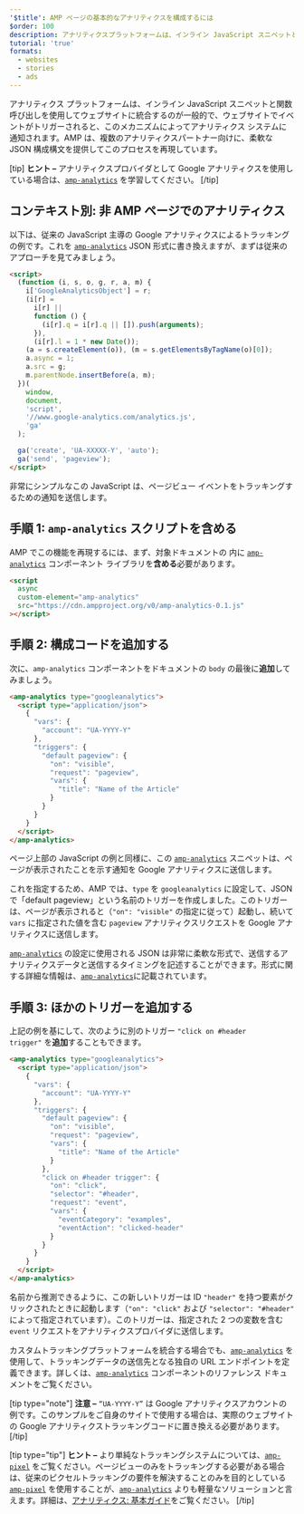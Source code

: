 ```yaml
---
'$title': AMP ページの基本的なアナリティクスを構成するには
$order: 100
description: アナリティクスプラットフォームは、インライン JavaScript スニペットと関数呼び出しを使用してウェブサイトに統合されるのが一般的で、これによりイベントがトリガされ、アナリティクスシステムにイベントが送り返されます。
tutorial: 'true'
formats:
  - websites
  - stories
  - ads
---
```


アナリティクス プラットフォームは、インライン JavaScript スニペットと関数呼び出しを使用してウェブサイトに統合するのが一般的で、ウェブサイトでイベントがトリガーされると、このメカニズムによってアナリティクス システムに通知されます。AMP は、複数のアナリティクスパートナー向けに、柔軟な JSON 構成構文を提供してこのプロセスを再現しています。

[tip] **ヒント –** アナリティクスプロバイダとして Google アナリティクスを使用している場合は、[`amp-analytics`](../../../documentation/components/reference/amp-analytics.md) を学習してください。 [/tip]

## コンテキスト別: 非 AMP ページでのアナリティクス

以下は、従来の JavaScript 主導の Google アナリティクスによるトラッキングの例です。これを [`amp-analytics`](../../../documentation/components/reference/amp-analytics.md) JSON 形式に書き換えますが、まずは従来のアプローチを見てみましょう。

```html
<script>
  (function (i, s, o, g, r, a, m) {
    i['GoogleAnalyticsObject'] = r;
    (i[r] =
      i[r] ||
      function () {
        (i[r].q = i[r].q || []).push(arguments);
      }),
      (i[r].l = 1 * new Date());
    (a = s.createElement(o)), (m = s.getElementsByTagName(o)[0]);
    a.async = 1;
    a.src = g;
    m.parentNode.insertBefore(a, m);
  })(
    window,
    document,
    'script',
    '//www.google-analytics.com/analytics.js',
    'ga'
  );

  ga('create', 'UA-XXXXX-Y', 'auto');
  ga('send', 'pageview');
</script>
```

非常にシンプルなこの JavaScript は、ページビュー イベントをトラッキングするための通知を送信します。

## 手順 1: `amp-analytics` スクリプトを含める

AMP でこの機能を再現するには、まず、対象ドキュメントの <code><head></code> 内に [`amp-analytics`](../../../documentation/components/reference/amp-analytics.md) コンポーネント ライブラリを<strong>含める</strong>必要があります。

```html
<script
  async
  custom-element="amp-analytics"
  src="https://cdn.ampproject.org/v0/amp-analytics-0.1.js"
></script>
```

## 手順 2: 構成コードを追加する

次に、<a><code>amp-analytics</code></a> コンポーネントをドキュメントの `body` の最後に<strong>追加</strong>してみましょう。

```html
<amp-analytics type="googleanalytics">
  <script type="application/json">
    {
      "vars": {
        "account": "UA-YYYY-Y"
      },
      "triggers": {
        "default pageview": {
          "on": "visible",
          "request": "pageview",
          "vars": {
            "title": "Name of the Article"
          }
        }
      }
    }
  </script>
</amp-analytics>
```

ページ上部の JavaScript の例と同様に、この [`amp-analytics`](../../../documentation/components/reference/amp-analytics.md) スニペットは、ページが表示されたことを示す通知を Google アナリティクスに送信します。

これを指定するため、AMP では、`type` を `googleanalytics` に設定して、JSON で「default pageview」という名前のトリガーを作成しました。このトリガーは、ページが表示されると（`"on": "visible"` の指定に従って）起動し、続いて `vars` に指定された値を含む `pageview` アナリティクスリクエストを Google アナリティクスに送信します。

[`amp-analytics`](../../../documentation/components/reference/amp-analytics.md) の設定に使用される JSON は非常に柔軟な形式で、送信するアナリティクスデータと送信するタイミングを記述することができます。形式に関する詳細な情報は、[`amp-analytics`](../../../documentation/components/reference/amp-analytics.md)に記載されています。

## 手順 3: ほかのトリガーを追加する

上記の例を基にして、次のように別のトリガー <code>"click on #header trigger"</code> を<strong>追加</strong>することもできます。

```html
<amp-analytics type="googleanalytics">
  <script type="application/json">
    {
      "vars": {
        "account": "UA-YYYY-Y"
      },
      "triggers": {
        "default pageview": {
          "on": "visible",
          "request": "pageview",
          "vars": {
            "title": "Name of the Article"
          }
        },
        "click on #header trigger": {
          "on": "click",
          "selector": "#header",
          "request": "event",
          "vars": {
            "eventCategory": "examples",
            "eventAction": "clicked-header"
          }
        }
      }
    }
  </script>
</amp-analytics>
```

名前から推測できるように、この新しいトリガーは ID `"header"` を持つ要素がクリックされたときに起動します（`"on": "click"` および `"selector": "#header"` によって指定されています）。このトリガーは、指定された 2 つの変数を含む `event` リクエストをアナリティクスプロバイダに送信します。

カスタムトラッキングプラットフォームを統合する場合でも、[`amp-analytics`](../../../documentation/components/reference/amp-analytics.md) を使用して、トラッキングデータの送信先となる独自の URL エンドポイントを定義できます。詳しくは、[`amp-analytics`](../../../documentation/components/reference/amp-analytics.md) コンポーネントのリファレンス ドキュメントをご覧ください。

[tip type="note"] **注意 –** `“UA-YYYY-Y”` は Google アナリティクスアカウントの例です。このサンプルをご自身のサイトで使用する場合は、実際のウェブサイトの Google アナリティクストラッキングコードに置き換える必要があります。 [/tip]

[tip type="tip"] **ヒント –** より単純なトラッキングシステムについては、[`amp-pixel`](../../../documentation/components/reference/amp-pixel.md) をご覧ください。ページビューのみをトラッキングする必要がある場合は、従来のピクセルトラッキングの要件を解決することのみを目的としている [`amp-pixel`](../../../documentation/components/reference/amp-pixel.md) を使用することが、[`amp-analytics`](../../../documentation/components/reference/amp-analytics.md) よりも軽量なソリューションと言えます。詳細は、[アナリティクス: 基本ガイド](../../../documentation/guides-and-tutorials/optimize-measure/configure-analytics/analytics_basics.md)をご覧ください。 [/tip]
